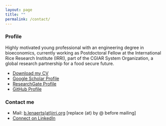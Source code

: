 ```yaml
---
layout: page
title: ""
permalink: /contact/
---
```


### Profile

Highly motivated young professional with an engineering degree in bioeconomics, currently working as Postdoctoral Fellow at the International Rice Research Institute (IRRI), part of the CGIAR System Organization, a global research partnership for a food secure future.

* <a id="raw-url" href="https://raw.githubusercontent.com/bertlenaerts/bertlenaerts.github.io/master/files/cv_Bert Lenaerts_no_contacts.pdf">Download my CV</a>
* [Google Scholar Profile](https://scholar.google.be/citations?user=RP4y7_8AAAAJ&hl=nl)  
* [ResearchGate Profile](https://www.researchgate.net/profile/Bert_Lenaerts/publications)  
* [GitHub Profile](https://github.com/BertLenaerts)

### Contact me

* Mail: [b.lenaerts(at)irri.org](mailto:b.lenaerts(at)irri.org) [replace (at) by @ before mailing]
* [Connect on LinkedIn](https://www.linkedin.com/in/bertlenaerts) 


